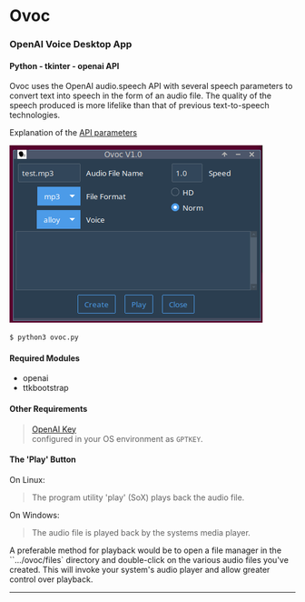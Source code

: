 # Ovoc
### OpenAI Voice Desktop App
#### Python - tkinter - openai API

Ovoc uses the OpenAI audio.speech API with several speech parameters
to convert text into speech in the form of an audio file. The quality
of the speech produced is more lifelike than that of previous 
text-to-speech technologies.

Explanation of the 
[API parameters](https://platform.openai.com/docs/api-reference/audio/createSpeech "openai audio.speech")


![alttext](images/ovocGUI.png "title")

```bash
$ python3 ovoc.py

```

#### Required Modules

- openai
- ttkbootstrap

#### Other Requirements

> [OpenAI Key](https://platform.openai.com/api-keys "openai website")  
configured in your OS environment as `GPTKEY`.

#### The 'Play' Button

On Linux:  
> The program utility 'play' (SoX) plays back the audio file.

On Windows:
> The audio file is played back by the systems media player.

A preferable method for playback would be to open a file manager in the ``.../ovoc/files` 
directory and double-click on the various audio files you've created. This will
invoke your system's audio player and allow greater control over playback.

---
